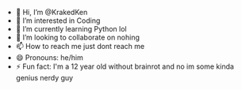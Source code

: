 - 👋 Hi, I’m @KrakedKen
- 👀 I’m interested in Coding
- 🌱 I’m currently learning Python lol
- 💞️ I’m looking to collaborate on nohing
- 📫 How to reach me just dont reach me
- 😄 Pronouns: he/him
- ⚡ Fun fact: I'm a 12 year old without brainrot and no im some kinda genius nerdy guy

<!---
KrakedKen/KrakedKen is a ✨ special ✨ repository because its `README.md` (this file) appears on your GitHub profile.
You can click the Preview link to take a look at your changes.
--->
